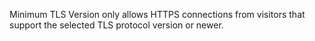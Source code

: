 Minimum TLS Version only allows HTTPS connections from visitors that support the selected TLS protocol version or newer.